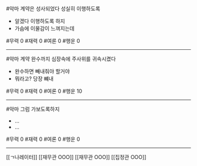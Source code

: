 #악마
계약은 성사되었다
성실히 이행하도록
- 알겠다 이행하도록 하지
- 가슴에 이물감이 느껴지는데

#무력 0
#재력 0
#여론 0
#행운 0

---
#악마 
계약 완수까지 심장속에 주사위를 귀속시켰다
- 완수하면 빼내줘야 할거야
- 뭐라고? 당장 뺴내

#무력 0
#재력 0
#여론 0
#행운 10

---
#악마 
그럼 가보도록하지
- ...
- ...

#무력 0
#재력 0
#여론 0
#행운 0

---
[[ㄱ나레이터]]
[[재무관 OOO]]
[[재무관 OOO]]
[[집정관 OOO]]
